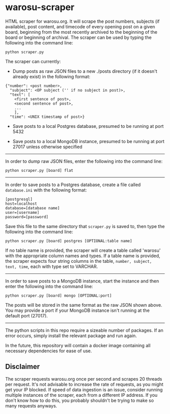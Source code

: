 # warosu-scraper
HTML scraper for warosu.org. It will scrape the post numbers, subjects (if available), post content, and timecode of every opening post on a given board, beginning from the most recently archived to the beginning of the board or beginning of archival.
The scraper can be used by typing the following into the command line:
```
python scraper.py
```

The scraper can currently:

- Dump posts as raw JSON files to a new ./posts directory (if it doesn't already exist) in the following format:
```
{"number": <post number>,
  "subject": <OP subject ('' if no subject in post)>,
  "text": [
    <first sentence of post>,
    <second sentence of post>,
    ...
    ],
  "time": <UNIX timestamp of post>}
```
- Save posts to a local Postgres database, presumed to be running at port 5432

- Save posts to a local MongoDB instance, presumed to be running at port 27017 unless otherwise specified

---

In order to dump raw JSON files, enter the following into the command line:
```
python scraper.py [board] flat
```
---

In order to save posts to a Postgres database, create a file called `database.ini` with the following format:
```
[postgresql]
host=localhost
database=[database name]
user=[username]
password=[password]
```

Save this file to the same directory that `scraper.py` is saved to, then type the following into the command line:
```
python scraper.py [board] postgres [OPTIONAL:table name]
```

If no table name is provided, the scraper will create a table called 'warosu' with the appropriate column names and types.
If a table name is provided, the scraper expects four string columns in the table, `number, subject, text, time`, each with type set to VARCHAR.

---
In order to save posts to a MongoDB instance, start the instance and then enter the following into the command line:
```
python scraper.py [board] mongo [OPTIONAL:port]
```
The posts will be stored in the same format as the raw JSON shown above. You may provide a port if your MongoDB instance isn't running at the default port (27017).

---
The python scripts in this repo require a sizeable number of packages. If an error occurs, simply install the relevant package and run again.
  
In the future, this repository will contain a docker image containing all necessary dependencies for ease of use.

## Disclaimer
The scraper requests warosu.org once per second and scrapes 20 threads per request. It's not advisable to increase the rate of requests, as you might get your IP blocked.
If speed of data ingestion is an issue, consider running multiple instances of the scraper, each from a different IP address. If you don't know how to do this, you probably shouldn't be trying to make so many requests anyways.

